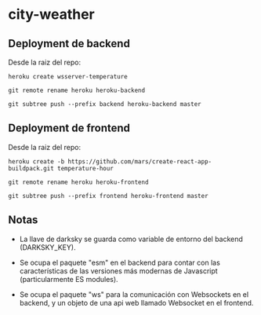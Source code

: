 # city-weather

## Deployment de backend

Desde la raiz del repo:

```
heroku create wsserver-temperature

git remote rename heroku heroku-backend

git subtree push --prefix backend heroku-backend master
```

## Deployment de frontend

Desde la raiz del repo:

```
heroku create -b https://github.com/mars/create-react-app-buildpack.git temperature-hour

git remote rename heroku heroku-frontend

git subtree push --prefix frontend heroku-frontend master
```

## Notas

- La llave de darksky se guarda como variable de entorno del backend (DARKSKY_KEY).

- Se ocupa el paquete "esm" en el backend para contar con las características de las versiones más modernas de Javascript (particularmente ES modules).

- Se ocupa el paquete "ws" para la comunicación con Websockets en el backend, y un objeto de una api web llamado Websocket en el frontend.
